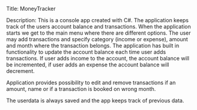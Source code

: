 Title: MoneyTracker 

Description:
This is a console app created with C#. The application keeps track of the users account balance and transactions. When the application starts we get to the
main menu where there are different options. The user may add transactions and specify category (income or expense), amount and month where the transaction belongs.
The application has built in functionality to update the account balance each time user adds transactions. If user adds income to the account, the account balance will be incremented, if user adds an expense the account balance will decrement. 

Application provides possibility to edit and remove transactions if an amount, name or if a transaction is booked on wrong month. 

The userdata is always saved and the app keeps track of previous data.

